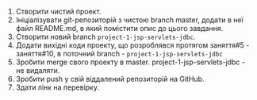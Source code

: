 1. Створити чистий проект.
2. Ініціалізувати git-репозиторій з чистою branch master, додати в неї файл README.md, в який помістити опис до цього завдання.
3. Створити новий branch `project-1-jsp-servlets-jdbc`.
4. Додати вихідні коди проекту, що розроблявся протягом заняття#5 - заняття#10, в поточний branch - `project-1-jsp-servlets-jdbc`
5. Зробити merge свого проекту в master. project-1-jsp-servlets-jdbc - не видаляти.
6. Зробити push у свій віддалений репозиторій на GitHub.
7. Здати лінк на перевірку.
